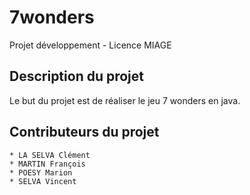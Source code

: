 # 7wonders

Projet développement - Licence MIAGE

## Description du projet

Le but du projet est de réaliser le jeu 7 wonders en java.

## Contributeurs du projet

    * LA SELVA Clément
    * MARTIN François
    * POESY Marion
    * SELVA Vincent
    
